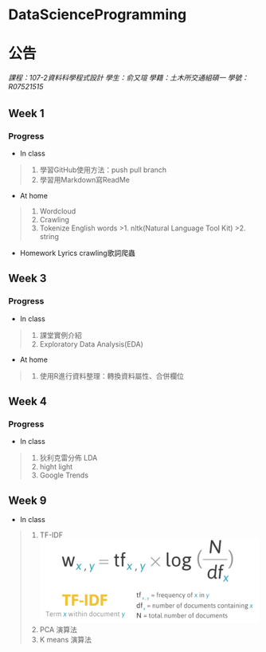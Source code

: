 # DataScienceProgramming

公告
=============

###### 課程：107-2資料科學程式設計 學生：俞又瑄 學籍：土木所交通組碩一 學號：R07521515 ######

Week 1
----
### Progress ###
* In class
>1. 學習GitHub使用方法：push pull branch
>2. 學習用Markdown寫ReadMe
 
* At home
>1. Wordcloud
>2. Crawling
>3. Tokenize English words
    >1. nltk(Natural Language Tool Kit)
    >2. string

* Homework
  Lyrics crawling歌詞爬蟲

Week 3
----
### Progress ###
* In class
>1. 課堂實例介紹
>2. Exploratory Data Analysis(EDA)
 
* At home
>1. 使用R進行資料整理：轉換資料屬性、合併欄位

Week 4
----
### Progress ###
* In class
>1. 狄利克雷分佈 LDA
  >1. hight light
>2. Google Trends
 
Week 9
---
* In class
>1. TF-IDF
>![image](https://github.com/YuShuanYu/DataScienceProgramming/blob/master/TF_IDF/%E8%9E%A2%E5%B9%95%E5%BF%AB%E7%85%A7%202016-04-14%20%E4%B8%8A%E5%8D%881.39.07.png)
>2. PCA 演算法
>3. K means 演算法
